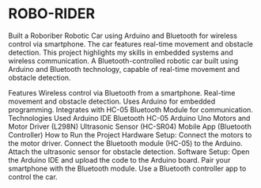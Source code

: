 # ROBO-RIDER
Built a Roboriber Robotic Car using Arduino and Bluetooth for wireless control via smartphone. The car features real-time movement and obstacle detection. This project highlights my skills in embedded systems and wireless communication.
A Bluetooth-controlled robotic car built using Arduino and Bluetooth technology, capable of real-time movement and obstacle detection.

Features
Wireless control via Bluetooth from a smartphone.
Real-time movement and obstacle detection.
Uses Arduino for embedded programming.
Integrates with HC-05 Bluetooth Module for communication.
Technologies Used
Arduino IDE
Bluetooth HC-05
Arduino Uno
Motors and Motor Driver (L298N)
Ultrasonic Sensor (HC-SR04)
Mobile App (Bluetooth Controller)
How to Run the Project
Hardware Setup:
Connect the motors to the motor driver.
Connect the Bluetooth module (HC-05) to the Arduino.
Attach the ultrasonic sensor for obstacle detection.
Software Setup:
Open the Arduino IDE and upload the code to the Arduino board.
Pair your smartphone with the Bluetooth module.
Use a Bluetooth controller app to control the car.
